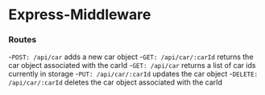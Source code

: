 # Express-Middleware

### Routes

-`POST: /api/car` adds a new car object
-`GET: /api/car/:carId` returns the car object associated with the carId
-`GET: /api/car` returns a list of car ids currently in storage
-`PUT: /api/car/:carId` updates the car object
-`DELETE: /api/car/:carId` deletes the car object associated with the carId